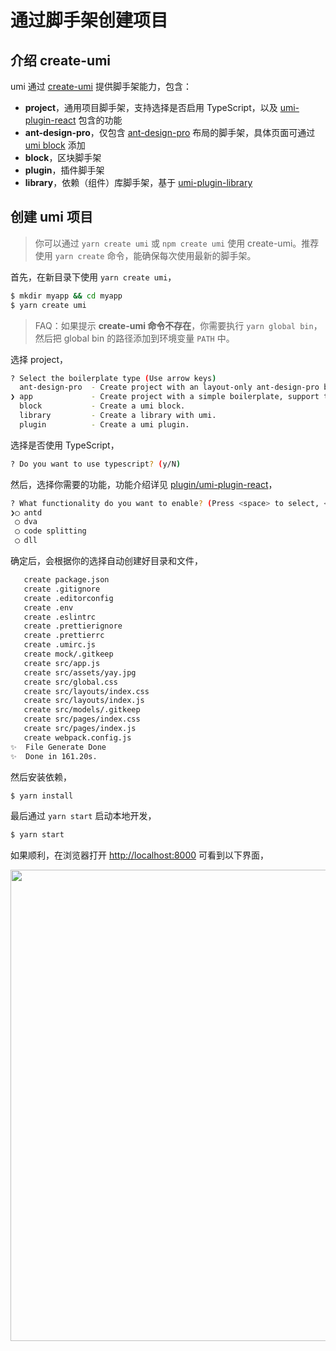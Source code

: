 # 通过脚手架创建项目

## 介绍 create-umi

umi 通过 [create-umi](https://github.com/umijs/create-umi) 提供脚手架能力，包含：

* **project**，通用项目脚手架，支持选择是否启用 TypeScript，以及 [umi-plugin-react](../plugin/umi-plugin-react.html) 包含的功能
* **ant-design-pro**，仅包含 [ant-design-pro](https://github.com/ant-design/ant-design-pro) 布局的脚手架，具体页面可通过 [umi block](./block.html) 添加
* **block**，区块脚手架
* **plugin**，插件脚手架
* **library**，依赖（组件）库脚手架，基于 [umi-plugin-library](https://github.com/umijs/umi-plugin-library)

## 创建 umi 项目

> 你可以通过 `yarn create umi` 或 `npm create umi` 使用 create-umi。推荐使用 `yarn create` 命令，能确保每次使用最新的脚手架。

首先，在新目录下使用 `yarn create umi`，

```bash
$ mkdir myapp && cd myapp
$ yarn create umi
```

> FAQ：如果提示 **create-umi 命令不存在**，你需要执行 `yarn global bin`，然后把 global bin 的路径添加到环境变量 `PATH` 中。

选择 project，

```bash
? Select the boilerplate type (Use arrow keys)
  ant-design-pro  - Create project with an layout-only ant-design-pro boilerplate, use together with umi block.
❯ app             - Create project with a simple boilerplate, support typescript.
  block           - Create a umi block.
  library         - Create a library with umi.
  plugin          - Create a umi plugin.
```

选择是否使用 TypeScript，

```bash
? Do you want to use typescript? (y/N)
```

然后，选择你需要的功能，功能介绍详见 [plugin/umi-plugin-react](../plugin/umi-plugin-react.html)，

```bash
? What functionality do you want to enable? (Press <space> to select, <a> to toggle all, <i> to invert selection)
❯◯ antd
 ◯ dva
 ◯ code splitting
 ◯ dll
```

确定后，会根据你的选择自动创建好目录和文件，

```bash
   create package.json
   create .gitignore
   create .editorconfig
   create .env
   create .eslintrc
   create .prettierignore
   create .prettierrc
   create .umirc.js
   create mock/.gitkeep
   create src/app.js
   create src/assets/yay.jpg
   create src/global.css
   create src/layouts/index.css
   create src/layouts/index.js
   create src/models/.gitkeep
   create src/pages/index.css
   create src/pages/index.js
   create webpack.config.js
✨  File Generate Done
✨  Done in 161.20s.
```

然后安装依赖，

```bash
$ yarn install
```

最后通过 `yarn start` 启动本地开发，

```bash
$ yarn start
```

如果顺利，在浏览器打开 [http://localhost:8000](http://localhost:8000) 可看到以下界面，

<img src="https://gw.alipayobjects.com/zos/rmsportal/YIFycZRnWWeXBGnSoFoT.png" width="754" />
